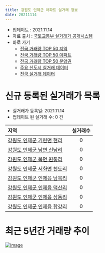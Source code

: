```yaml
---
title: 강원도 인제군 아파트 실거래 정보
date: 20211114
---
```


* 업데이트 : 2021.11.14
* 자료 출처 : [국토교통부 실거래가 공개시스템](http://rt.molit.go.kr)
* 바로 가기
    * [전국 거래량 TOP 50 지역](https://apt-info.github.io/apt-trade-info/tr)
    * [전국 거래량 TOP 50 아파트](https://apt-info.github.io/apt-trade-info/ta)
    * [전국 거래량 TOP 50 분양권](https://apt-info.github.io/apt-trade-info/tb)
    * [주요 신도시 실거래 데이터](https://apt-info.github.io/apt-trade-info/newtown)
    * [전국 실거래 데이터](https://apt-info.github.io/apt-trade-info/all)



<script async src="https://pagead2.googlesyndication.com/pagead/js/adsbygoogle.js"></script>
<!-- 기본광고 -->
<ins class="adsbygoogle"
     style="display:block"
     data-ad-client="ca-pub-1142216861245946"
     data-ad-slot="4805727019"
     data-ad-format="auto"
     data-full-width-responsive="true"></ins>
<script>
     (adsbygoogle = window.adsbygoogle || []).push({});
</script>


# 신규 등록된 실거래가 목록

* 실거래가 등록일: 2021.11.14
* 업데이트 된 실거래 수: 0 건


|지역|실거래수|
|:---|:---:|
|[강원도 인제군 기린면 현리](https://apt-info.github.io/apt-trade-info/r1474)|0|
|[강원도 인제군 남면 신남리](https://apt-info.github.io/apt-trade-info/r1476)|0|
|[강원도 인제군 북면 원통리](https://apt-info.github.io/apt-trade-info/r1473)|0|
|[강원도 인제군 서화면 천도리](https://apt-info.github.io/apt-trade-info/r1477)|0|
|[강원도 인제군 인제읍 남북리](https://apt-info.github.io/apt-trade-info/r3203)|0|
|[강원도 인제군 인제읍 덕산리](https://apt-info.github.io/apt-trade-info/r1475)|0|
|[강원도 인제군 인제읍 상동리](https://apt-info.github.io/apt-trade-info/r1472)|0|
|[강원도 인제군 인제읍 합강리](https://apt-info.github.io/apt-trade-info/r3608)|0|



<script async src="https://pagead2.googlesyndication.com/pagead/js/adsbygoogle.js"></script>
<!-- 기본광고 -->
<ins class="adsbygoogle"
     style="display:block"
     data-ad-client="ca-pub-1142216861245946"
     data-ad-slot="4805727019"
     data-ad-format="auto"
     data-full-width-responsive="true"></ins>
<script>
     (adsbygoogle = window.adsbygoogle || []).push({});
</script>


# 최근 5년간 거래량 추이


<div style="width:100%;">
    <canvas id="deal_progress" height="200"></canvas>
</div>

<script>
new Chart(document.getElementById("deal_progress"), {
    type: 'line',
    data: {
        labels: ['16.01','16.02','16.03','16.04','16.05','16.06','16.07','16.08','16.09','16.10','16.11','16.12','17.01','17.02','17.03','17.04','17.05','17.06','17.07','17.08','17.09','17.10','17.11','17.12','18.01','18.02','18.03','18.04','18.05','18.06','18.07','18.08','18.09','18.10','18.11','18.12','19.01','19.02','19.03','19.04','19.05','19.06','19.07','19.08','19.09','19.10','19.11','19.12','20.01','20.02','20.03','20.04','20.05','20.06','20.07','20.08','20.09','20.10','20.11','20.12','21.01','21.02','21.03','21.04','21.05','21.06','21.07','21.08','21.09','21.10','21.11'],
        datasets: [{
            label: '매매/분양권',
            data: [5,3,9,5,8,15,9,7,2,13,5,7,5,10,6,2,3,9,8,1,6,2,4,14,16,11,7,9,10,7,22,10,2,11,11,8,4,0,15,10,5,7,3,5,5,18,6,10,6,21,7,9,8,5,17,13,14,7,5,9,4,9,14,11,9,8,7,8,6,4,1],
            borderColor: "rgba(66, 133, 243, 1)",
            backgroundColor: "rgba(66, 133, 243, 0.05)",
            borderWidth: 1,
            pointRadius: 0,
            fill: false,
            lineTension: 0
        },{
            label: '전/월세',
            data: [1,4,2,2,1,0,3,6,5,4,2,4,4,1,2,6,5,6,6,5,1,3,3,2,3,9,4,6,10,3,6,2,0,3,0,2,9,4,5,2,3,2,5,0,1,9,6,3,5,8,8,6,2,5,5,8,3,7,8,1,3,2,2,4,5,3,1,3,1,0,0],
            borderColor: "rgba(255, 90, 0, 1)",
            backgroundColor: "rgba(255, 90, 0, 0.05)",
            borderWidth: 1,
            pointRadius: 0,
            fill: false,
            lineTension: 0
        },{
            label: '합계',
            data: [6,7,11,7,9,15,12,13,7,17,7,11,9,11,8,8,8,15,14,6,7,5,7,16,19,20,11,15,20,10,28,12,2,14,11,10,13,4,20,12,8,9,8,5,6,27,12,13,11,29,15,15,10,10,22,21,17,14,13,10,7,11,16,15,14,11,8,11,7,4,1],
            borderColor: "rgba(0, 0, 0, 1)",
            backgroundColor: "rgba(0, 0, 0, 0.03)",
            borderWidth: 0.1,
            pointRadius: 0,
            fill: true,
            lineTension: 0
        }
        ]
    },
    options: {
        responsive: true,
        title: {
            display: false
        },
        tooltips: {
            mode: 'index',
            intersect: false
        },
        hover: {
            mode: 'nearest',
            intersect: true
        },
        scales: {
            xAxes: [{
                display: true,
                scaleLabel: {
                    display: true,
                    labelString: '년/월'
                }
            }],
            yAxes: [{
                display: true,
                ticks: {
                    suggestedMin: 0,
                },
                scaleLabel: {
                    display: true,
                    labelString: '실거래 수'
                }
            }]
        }
    }
});

</script>


[![image](https://apt-info.github.io/images/2020-01-03-apt-trade-info/1024x500.png)](https://play.google.com/store/apps/details?id=com.aptinfo.apttradeinfo)

